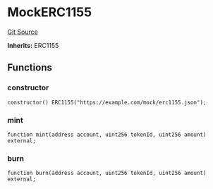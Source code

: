 # MockERC1155
[Git Source](https://github.com/G7DAO/protocol/blob/874893f46ced0a2b968b4e0f586d9ae4b81435ce/contracts/mock/tokens.sol)

**Inherits:**
ERC1155


## Functions
### constructor


```solidity
constructor() ERC1155("https://example.com/mock/erc1155.json");
```

### mint


```solidity
function mint(address account, uint256 tokenId, uint256 amount) external;
```

### burn


```solidity
function burn(address account, uint256 tokenId, uint256 amount) external;
```

